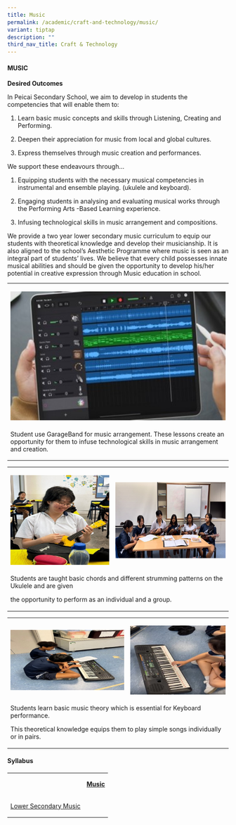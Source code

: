 ```yaml
---
title: Music
permalink: /academic/craft-and-technology/music/
variant: tiptap
description: ""
third_nav_title: Craft & Technology
---
```

<h4><strong>MUSIC</strong></h4>
<p><strong>Desired Outcomes</strong>
</p>
<p>In Peicai Secondary School, we aim to develop in students the competencies
that will enable them to:</p>
<ol data-tight="true" class="tight">
<li>
<p>Learn basic music concepts and skills through Listening, Creating and
Performing.</p>
</li>
<li>
<p>Deepen their appreciation for music from local and global cultures.</p>
</li>
<li>
<p>Express themselves through music creation and performances.&nbsp;</p>
</li>
</ol>
<p>We support these endeavours through…</p>
<ol data-tight="true" class="tight">
<li>
<p>Equipping students with the necessary musical competencies in instrumental
and ensemble playing. (ukulele and keyboard).</p>
</li>
<li>
<p>Engaging students in analysing and evaluating musical works through the
Performing Arts -Based Learning experience.&nbsp;&nbsp;&nbsp;&nbsp;</p>
</li>
<li>
<p>Infusing technological skills in music arrangement and compositions.</p>
</li>
</ol>
<p>We provide a two year lower secondary music curriculum to equip our students
with theoretical knowledge and develop their musicianship. It is also aligned
to the school’s Aesthetic Programme where music is seen as an integral
part of students’ lives. We believe that every child possesses innate musical
abilities and should&nbsp;be given the opportunity to develop his/her potential
in creative expression through Music education in school.</p>
<table style="minWidth: 25px">
<colgroup>
<col>
</colgroup>
<tbody>
<tr>
<th rowspan="1" colspan="1">
<p></p>
<div class="isomer-image-wrapper">
<img style="width: 100%" height="auto" width="100%" alt="" src="/images/Academic/music_2024_1.jpg">
</div>
</th>
</tr>
<tr>
<td rowspan="1" colspan="1">
<p>Student use GarageBand for music arrangement. These lessons create an
opportunity for them to infuse technological skills in music arrangement
and creation.</p>
</td>
</tr>
</tbody>
</table>
<table style="minWidth: 50px">
<colgroup>
<col>
<col>
</colgroup>
<tbody>
<tr>
<th rowspan="1" colspan="1">
<p></p>
<div class="isomer-image-wrapper">
<img style="width: 100%" height="auto" width="100%" alt="" src="/images/Academic/music_2024_2.jpg">
</div>
</th>
<th rowspan="1" colspan="1">
<p></p>
<div class="isomer-image-wrapper">
<img style="width: 100%" height="auto" width="100%" alt="" src="/images/Academic/music_2024_3.jpg">
</div>
</th>
</tr>
<tr>
<td rowspan="1" colspan="2">
<p>Students are taught basic chords and different strumming patterns on the
Ukulele and are given &nbsp;&nbsp;</p>
<p>the opportunity to perform as an individual and a group.</p>
</td>
</tr>
</tbody>
</table>
<table style="minWidth: 50px">
<colgroup>
<col>
<col>
</colgroup>
<tbody>
<tr>
<th rowspan="1" colspan="1">
<p></p>
<div class="isomer-image-wrapper">
<img style="width: 100%" height="auto" width="100%" alt="" src="/images/Academic/music_2024_4.jpg">
</div>
</th>
<th rowspan="1" colspan="1">
<p></p>
<div class="isomer-image-wrapper">
<img style="width: 100%" height="auto" width="100%" alt="" src="/images/Academic/music_2024_5.jpg">
</div>
</th>
</tr>
<tr>
<td rowspan="1" colspan="2">
<p>Students learn basic music theory which is essential for Keyboard performance.</p>
<p>This theoretical knowledge equips them to play simple songs individually
or in pairs.</p>
</td>
</tr>
</tbody>
</table>
<h4></h4>
<h4><strong>Syllabus</strong></h4>
<table style="minWidth: 50px">
<colgroup>
<col>
<col>
</colgroup>
<tbody>
<tr>
<td rowspan="1" colspan="1">
<p></p>
</td>
<td rowspan="1" colspan="1">
<p><strong><u>Music</u></strong>
</p>
</td>
</tr>
<tr>
<td rowspan="1" colspan="1">
<p><a href="https://www.moe.gov.sg/-/media/files/primary/2015musicteachingandlearningsyllabusprimaryandlowersecondary.ashx?la=en&amp;hash=41025D7E02879592E04790C645AF026FD33D64E9" rel="noopener noreferrer nofollow" target="_blank">Lower Secondary Music</a>
</p>
</td>
<td rowspan="1" colspan="1">
<p>&nbsp;</p>
</td>
</tr>
</tbody>
</table>
<p></p>